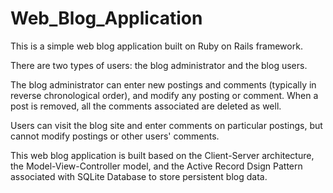 Web_Blog_Application
====================

This is a simple web blog application built on Ruby on Rails framework.

There are two types of users: the blog administrator and the blog users.

The blog administrator can enter new postings and comments (typically in reverse 
chronological order), and modify any posting or comment. When a post is removed,
all the comments associated are deleted as well. 

Users can visit the blog site and enter comments on particular postings, but 
cannot modify postings or other users' comments.

This web blog application is built based on the Client-Server architecture, the 
Model-View-Controller model, and the Active Record Dsign Pattern associated with
SQLite Database to store persistent blog data.
